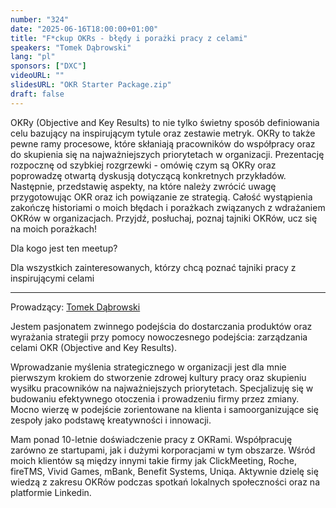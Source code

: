 ```yaml
---
number: "324"
date: "2025-06-16T18:00:00+01:00"
title: "F*ckup OKRs - błędy i porażki pracy z celami"
speakers: "Tomek Dąbrowski"
lang: "pl"
sponsors: ["DXC"]
videoURL: ""
slidesURL: "OKR Starter Package.zip"
draft: false
---
```


OKRy (Objective and Key Results) to nie tylko świetny sposób definiowania celu bazujący na inspirującym tytule oraz zestawie metryk. OKRy to także pewne ramy procesowe, które skłaniają pracowników do współpracy oraz do skupienia się na najważniejszych priorytetach w organizacji.
Prezentację rozpocznę od szybkiej rozgrzewki - omówię czym są OKRy oraz poprowadzę otwartą dyskusją dotyczącą konkretnych przykładów. Następnie, przedstawię aspekty, na które należy zwrócić uwagę przygotowując OKR oraz ich powiązanie ze strategią.
Całość wystąpienia zakończę historiami o moich błędach i porażkach związanych z wdrażaniem OKRów w organizacjach.
Przyjdź, posłuchaj, poznaj tajniki OKRów, ucz się na moich porażkach!

Dla kogo jest ten meetup?

Dla wszystkich zainteresowanych, którzy chcą poznać tajniki pracy z inspirującymi celami

***

Prowadzący: <a href="https://www.linkedin.com/in/tomekdab/" target="_blank">Tomek Dąbrowski</a> 

Jestem pasjonatem zwinnego podejścia do dostarczania produktów oraz wyrażania strategii przy pomocy nowoczesnego podejścia: zarządzania celami OKR (Objective and Key Results).

Wprowadzanie myślenia strategicznego w organizacji jest dla mnie pierwszym krokiem do stworzenie zdrowej kultury pracy oraz skupieniu wysiłku pracowników na najważniejszych priorytetach. Specjalizuję się w budowaniu efektywnego otoczenia i prowadzeniu firmy przez zmiany. Mocno wierzę w podejście zorientowane na klienta i samoorganizujące się zespoły jako podstawę kreatywności i innowacji.

Mam ponad 10-letnie doświadczenie pracy z OKRami. Współpracuję zarówno ze startupami, jak i dużymi korporacjami w tym obszarze. Wśród moich klientów są między innymi takie firmy jak ClickMeeting, Roche, fireTMS, Vivid Games, mBank, Benefit Systems, Uniqa. Aktywnie dzielę się wiedzą z zakresu OKRów podczas spotkań lokalnych społeczności oraz na platformie Linkedin.



